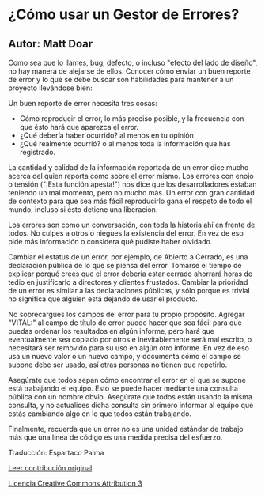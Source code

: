 ¿Cómo usar un Gestor de Errores?
===================
Autor: Matt Doar
-------------------

Como sea que lo llames, bug, defecto, o incluso "efecto del lado de diseño", no hay manera de alejarse de ellos. Conocer cómo enviar un buen reporte de error y lo que se debe buscar son habilidades para mantener a un proyecto llevándose bien:

Un buen reporte de error necesita tres cosas:

* Cómo reproducir el error, lo más preciso posible, y la frecuencia con que ésto hará que aparezca el error.
* ¿Qué debería haber ocurrido? al menos en tu opinión
* ¿Qué realmente ocurrió? o al menos toda la información que has registrado.

La cantidad y calidad de la información reportada de un error dice mucho acerca del quien reporta como sobre el error mismo. Los errores con enojo o tensión ("¡Esta función apesta!") nos dice que los desarrolladores estaban teniendo un mal momento, pero no mucho más. Un error con gran cantidad de contexto para que sea más fácil reproducirlo gana el respeto de todo el mundo, incluso si ésto detiene una liberación.

Los errores son como un conversación, con toda la historia ahí en frente de todos. No culpes a otros o niegues la existencia del error. En vez de eso pide más información o considera qué pudiste haber olvidado.

Cambiar el estatus de un error, por ejemplo, de Abierto a Cerrado, es una declaración pública de lo que se piensa del error. Tomarse el tiempo de explicar porqué crees que el error debería estar cerrado ahorrará horas de tedio en justificarlo a directores y clientes frustados. Cambiar la prioridad de un error es similar a las declaraciones públicas, y sólo porque es trivial no significa que alguien está dejando de usar el producto.

No sobrecargues los campos del error para tu propio propósito. Agregar "VITAL:" al campo de título de error puede hacer que sea fácil para que puedas ordenar los resultados en algún informe, pero hará que eventualmente sea copiado por otros e inevitablemente será mal escrito, o necesitará ser removido para su uso en algún otro informe. En vez de eso usa un nuevo valor o un nuevo campo, y documenta cómo el campo se supone debe ser usado, así otras personas no tienen que repetirlo.

Asegúrate que todos sepan cómo encontrar el error en el que se supone está trabajando el equipo. Esto se puede hacer mediante una consulta pública con un nombre obvio. Asegúrate que todos están usando la misma consulta, y no actualices dicha consulta sin primero informar al equipo que estás cambiando algo en lo que todos están trabajando.

Finalmente, recuerda que un error no es una unidad estándar de trabajo más que una línea de código es una medida precisa del esfuerzo.


Traducción: Espartaco Palma

[Leer contribución original](http://programmer.97things.oreilly.com/wiki/index.php/How_to_Use_a_Bug_Tracker)

[Licencia Creative Commons Attribution 3](http://creativecommons.org/licenses/by/3.0/us/deed.es)